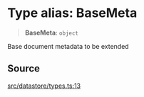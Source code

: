 # Type alias: BaseMeta

> **BaseMeta**: `object`

Base document metadata to be extended

## Source

[src/datastore/types.ts:13](https://github.com/dexaai/llm-tools/blob/2b78745/src/datastore/types.ts#L13)
